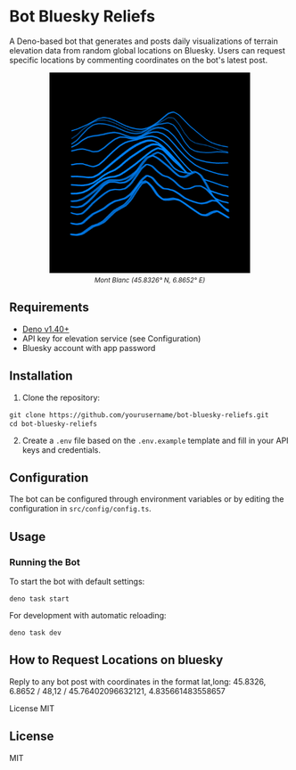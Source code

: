 # Bot Bluesky Reliefs

A Deno-based bot that generates and posts daily visualizations of terrain elevation data from random global locations on Bluesky. Users can request specific locations by commenting coordinates on the bot's latest post. 

<p align="center">
  <img src="cover.png" alt="Bot Bluesky Reliefs Cover" width="360" />
  <br>
  <small><em>Mont Blanc (45.8326° N, 6.8652° E)</em></small>
</p>

## Requirements

- [Deno v1.40+](https://deno.land/) 
- API key for elevation service (see Configuration)
- Bluesky account with app password

## Installation

1. Clone the repository:
```
git clone https://github.com/yourusername/bot-bluesky-reliefs.git
cd bot-bluesky-reliefs
```

2. Create a `.env` file based on the `.env.example` template and fill in your API keys and credentials.

## Configuration

The bot can be configured through environment variables or by editing the configuration in `src/config/config.ts`.

## Usage

### Running the Bot

To start the bot with default settings:

```
deno task start
```


For development with automatic reloading:

```
deno task dev
```

## How to Request Locations on bluesky

Reply to any bot post with coordinates in the format lat,long: 45.8326, 6.8652 / 48,12 / 45.76402096632121, 4.835661483558657

License
MIT

## License

MIT

